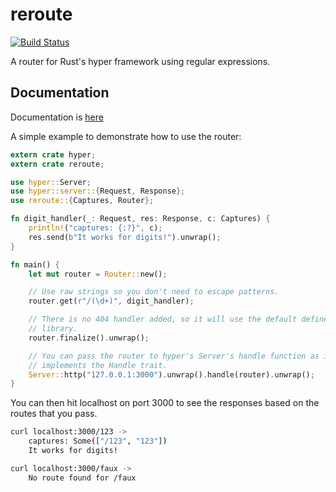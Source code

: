 # reroute
[![Build Status](https://travis-ci.org/gsquire/reroute.svg?branch=master)](https://travis-ci.org/gsquire/reroute)

A router for Rust's hyper framework using regular expressions.

## Documentation
Documentation is [here](https://gsquire.github.io/doc/reroute/reroute)

A simple example to demonstrate how to use the router:

```rust
extern crate hyper;
extern crate reroute;

use hyper::Server;
use hyper::server::{Request, Response};
use reroute::{Captures, Router};

fn digit_handler(_: Request, res: Response, c: Captures) {
    println!("captures: {:?}", c);
    res.send(b"It works for digits!").unwrap();
}

fn main() {
    let mut router = Router::new();

    // Use raw strings so you don't need to escape patterns.
    router.get(r"/(\d+)", digit_handler);

    // There is no 404 handler added, so it will use the default defined in the
    // library.
    router.finalize().unwrap();

    // You can pass the router to hyper's Server's handle function as it
    // implements the Handle trait.
    Server::http("127.0.0.1:3000").unwrap().handle(router).unwrap();
}
```

You can then hit localhost on port 3000 to see the responses based on the routes
that you pass.

```sh
curl localhost:3000/123 ->
    captures: Some(["/123", "123"])
    It works for digits!

curl localhost:3000/faux ->
    No route found for /faux
```
